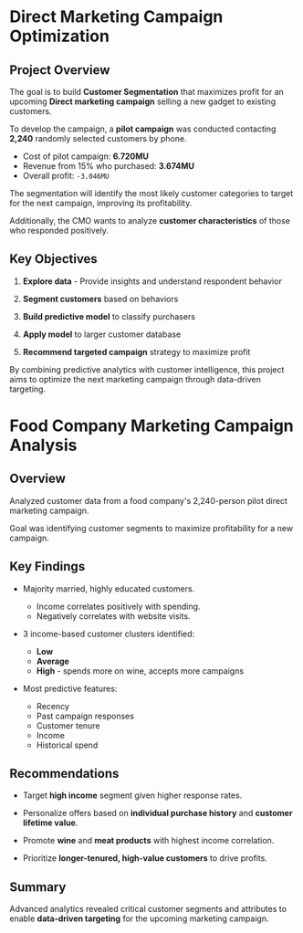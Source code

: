 # Direct Marketing Campaign Optimization

## Project Overview

The goal is to build **Customer Segmentation** that maximizes profit for an upcoming **Direct marketing campaign** selling a new gadget to existing customers. 

To develop the campaign, a **pilot campaign** was conducted contacting **2,240** randomly selected customers by phone. 

- Cost of pilot campaign: **6.720MU**
- Revenue from 15% who purchased: **3.674MU**  
- Overall profit: `-3.046MU` 

The segmentation will identify the most likely customer categories to target  for the next campaign, improving its profitability. 

Additionally, the CMO wants to analyze **customer characteristics** of those who responded positively.

## Key Objectives

1. **Explore data** - Provide insights and understand respondent behavior

2. **Segment customers** based on behaviors 

3. **Build predictive model** to classify purchasers

4. **Apply model** to larger customer database

5. **Recommend targeted campaign** strategy to maximize profit

By combining predictive analytics with customer intelligence, this project aims to optimize the next marketing campaign through data-driven targeting.

# Food Company Marketing Campaign Analysis 

## Overview

Analyzed customer data from a food company's 2,240-person pilot direct marketing campaign. 

Goal was identifying customer segments to maximize profitability for a new campaign.

## Key Findings

- Majority married, highly educated customers. 
    - Income correlates positively with spending.
    - Negatively correlates with website visits.

- 3 income-based customer clusters identified:

    - **Low** 
    - **Average**
    - **High** - spends more on wine, accepts more campaigns

- Most predictive features:

    - Recency
    - Past campaign responses
    - Customer tenure
    - Income 
    - Historical spend

## Recommendations

- Target **high income** segment given higher response rates.

- Personalize offers based on **individual purchase history** and **customer lifetime value**.

- Promote **wine** and **meat products** with highest income correlation. 

- Prioritize **longer-tenured, high-value customers** to drive profits.

## Summary

Advanced analytics revealed critical customer segments and attributes to enable **data-driven targeting** for the upcoming marketing campaign.
